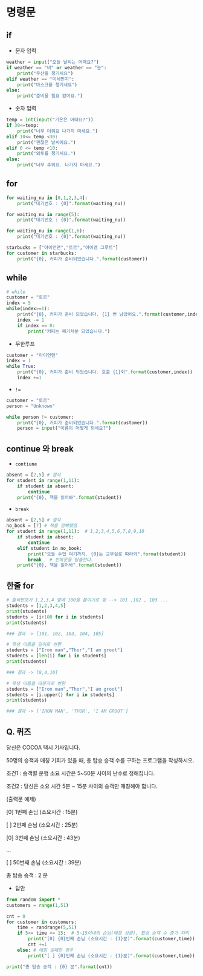 # 명령문

## if

* 문자 입력

```python
weather = input("오늘 날씨는 어때요?")
if weather == "비" or weather == "눈":
    print("우산을 챙기세요")
elif weather == "미세먼지":
    print("마스크를 챙기세요")
else:
    print("준비물 필요 없어요.")
```

* 숫자 입력

```python
temp = int(input("기온은 어때요?"))
if 30<=temp:
    print("너무 더워요 나가지 마세요.")
elif 10<= temp <30:
    print("괜찮은 날씨에요.")
elif 0 <= temp <10:
    print("외투를 챙기세요.")
else:
    print("너무 추워요. 나가지 마세요.")
```



## for

```python
for waiting_nu in [0,1,2,3,4]:
    print("대기번호 : {0}".format(waiting_nu))

for waiting_nu in range(5):
    print("대기번호 : {0}".format(waiting_nu))

for waiting_nu in range(1,6):
    print("대기번호 : {0}".format(waiting_nu))

```



```python
starbucks = ["아이언맨","토르","아이엠 그루트"]
for customer in starbucks:
    print("{0}, 커피가 준비되었습니다.".format(customer))
```



## while

```python
# while
customer = "토르"
index = 5
while(index>=1):
    print("{0}, 커피가 준비 되었습니다. {1} 번 남았어요.".format(customer,index))
    index -= 1
    if index == 0:
        print("커피는 폐기처분 되었습니다.")

```



* 무한루프

```python
customer = "아이언맨"
index = 1
while True:
    print("{0}, 커피가 준비 되었습니다. 호출 {1}회".format(customer,index))
    index +=1
```



* `!=`

```python
customer = "토르"
person = "Unknown"

while person != customer:
    print("{0}, 커피가 준비되었습니다.".format(customer))
    person = input("이름이 어떻게 되세요?")
```



## continue 와  break

* `contiune`

```python
absent = [2,5] # 결석
for student in range(1,11):
    if student in absent:
        continue
    print("{0}, 책을 읽어봐".format(student))
```

* `break` 

```python
absent = [2,5] # 결석
no_book = [7] # 책을 깜빡했음
for student in range(1,11):  # 1,2,3,4,5,6,7,8,9,10
    if student in absent:
        continue
    elif student in no_book:
        print("오늘 수업 여기까지. {0}는 교무실로 따라와".format(student))
        break   # 반복문을 탈출한다.
    print("{0}, 책을 읽어봐".format(student))
```



## 한줄 for

```python
# 출석번호가 1,2,3,4 앞에 100을 붙이기로 함 --> 101 ,102 , 103 ...
students = [1,2,3,4,5]
print(students)
students = [i+100 for i in students]
print(students)

### 결과 -> [101, 102, 103, 104, 105]
```



```python
# 학생 이름을 길이로 변환
students = ["Iron man","Thor","I am groot"]
students = [len(i) for i in students]
print(students)

### 결과 -> [8,4,10]
```



```python
# 학생 이름을 대문자로 변환
students = ["Iron man","Thor","I am groot"]
students = [i.upper() for i in students]
print(students)

### 결과 -> ['IRON MAN', 'THOR', 'I AM GROOT']
```



## Q. 퀴즈

당신은 COCOA 택시 기사입니다.

50명의 승객과 매칭 기회가 있을 때, 총 탑승 승객 수를 구하는 프로그램을 작성하시오.



조건1 : 승객별 운행 소요 시간은 5~50분 사이의 난수로 정해집니다.

조건2 : 당신은 소요 시간 5분 ~ 15분 사이의 승객만 매칭해야 합니다.

(출력문 예제)

[0] 1번째 손님 (소요시간 : 15분)

[  ] 2번째 손님 (소요시간 : 25분)

[0] 3번째 손님 (소요시간 : 43분)

...

[  ] 50번째 손님 (소요시간 : 39분)



총 탑승 승객 : 2 분



* 답안

```python
from random import *
customers = range(1,51)

cnt = 0
for customer in customers:
    time = randrange(5,51)
    if 5<= time <= 15:  # 5~15이내의 손님(매칭 성공), 탑승 승객 수 증가 처리
        print("[0] {0}번째 손님 (소요시간 : {1}분)".format(customer,time))
        cnt +=1
    else: # 매칭 실패한 경우
        print("[ ] {0}번째 손님 (소요시간 : {1}분)".format(customer,time))

print("총 탑승 승객 : {0} 분".format(cnt))
```

